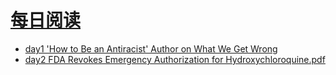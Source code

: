 <link rel="stylesheet" href="https://zhmhbest.gitee.io/hellomathematics/style/index.css">
<script src="https://zhmhbest.gitee.io/hellomathematics/style/index.js"></script>
<script src="https://cdn.bootcdn.net/ajax/libs/pdf.js/2.4.456/pdf.min.js"></script>

# [每日阅读](./index.html)

- [day1 'How to Be an Antiracist' Author on What We Get Wrong](./data/news/day1%20'How%20to%20Be%20an%20Antiracist'%20Author%20on%20What%20We%20Get%20Wrong.pdf)
- [day2 FDA Revokes Emergency Authorization for Hydroxychloroquine.pdf](./data/news/day2%20FDA%20Revokes%20Emergency%20Authorization%20for%20Hydroxychloroquine.pdf)

<script src='./data/news/select.js'></script>
